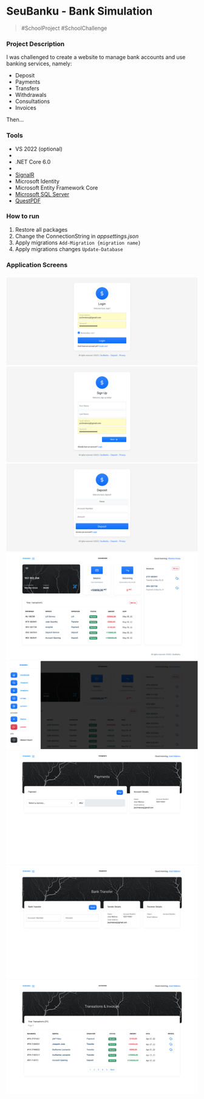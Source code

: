 # SeuBanku - Bank Simulation

> #SchoolProject #SchoolChallenge

<h3>Project Description</h3>

I was challenged to create a website to manage bank accounts and use banking services, namely:

<ul>
    <li>Deposit</li>
    <li>Payments</li>
    <li>Transfers</li>
    <li>Withdrawals</li>
    <li>Consultations</li>
    <li>Invoices</li>
</ul>

Then...

<h3>Tools</h3>
<ul>
    <li>VS 2022 (optional)<li>
    <li>.NET Core 6.0<li>
    <li><a href="https://dotnet.microsoft.com/en-us/apps/aspnet/signalr">SignalR</a></li>
    <li>Microsoft Identity</li>
    <li>Microsoft Entity Framework Core</li>
    <li> <a href="https://www.microsoft.com/en-us/sql-server/sql-server-2019" target="_blank">Microsoft SQL Server</a></li>
    <li><a href="https://github.com/QuestPDF/QuestPDF">QuestPDF</a></li>
</ul>

<h3>How to run</h3>
<ol>
    <li>Restore all packages</li>
    <li>Change the ConnectionString in <i>appsettings.json</i></li>
    <li>Apply migrations <code>Add-Migration {migration name}</code></li>
    <li>Apply migrations changes <code>Update-Database</code></li>
</ol>

<h3>Application Screens<h3>

![Login Screen](https://github.com/JMatoso/SeuBanku/blob/main/project-images/login.png?raw=true)
![Signup Screen](https://github.com/JMatoso/SeuBanku/blob/main/project-images/signup.png?raw=true)
![Deposit Screen](https://github.com/JMatoso/SeuBanku/blob/main/project-images/deposit.png?raw=true)
![Dasboard Screen](https://github.com/JMatoso/SeuBanku/blob/main/project-images/dashboard.png?raw=true)
![Menu Screen](https://github.com/JMatoso/SeuBanku/blob/main/project-images/menu.png?raw=true)
![Payments Screen](https://github.com/JMatoso/SeuBanku/blob/main/project-images/payments.png?raw=true)
![Transfer Screen](https://github.com/JMatoso/SeuBanku/blob/main/project-images/transfer.png?raw=true)
![Operations Screen](https://github.com/JMatoso/SeuBanku/blob/main/project-images/operations.png?raw=true)